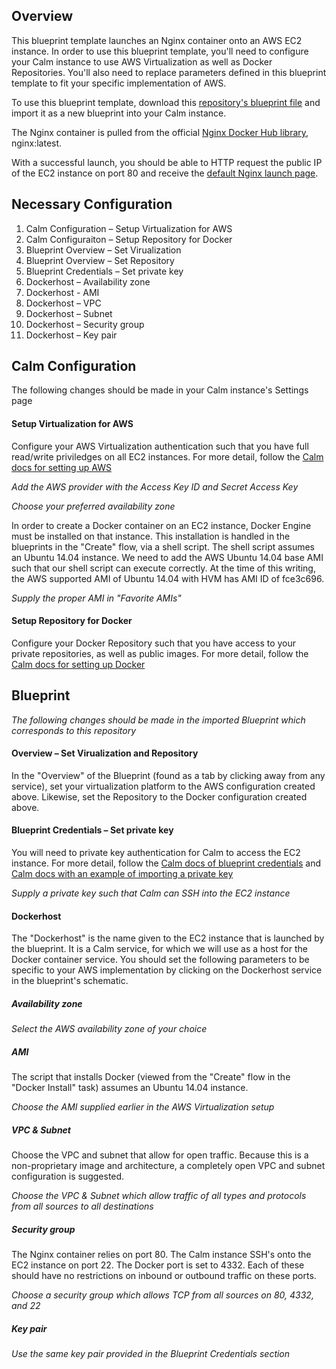 ## Overview

This blueprint template launches an Nginx container onto an AWS EC2 instance. In order to use this blueprint template, you'll need to configure your Calm instance to use AWS Virtualization as well as Docker Repositories. You'll also need to replace parameters defined in this blueprint template to fit your specific implementation of AWS.

To use this blueprint template, download this [repository's blueprint file](./Nginx-for-Open-Source.blueprint.json) and import it as a new blueprint into your Calm instance.

The Nginx container is pulled from the official [Nginx Docker Hub library](https://hub.docker.com/_/nginx/), nginx:latest.

With a successful launch, you should be able to HTTP request the public IP of the EC2 instance on port 80 and receive the [default Nginx launch page](./default_Nginx_launch_page.png).

## Necessary Configuration

1. Calm Configuration – Setup Virtualization for AWS
2. Calm Configuraiton – Setup Repository for Docker
3. Blueprint Overview – Set Virualization
4. Blueprint Overview – Set Repository
5. Blueprint Credentials – Set private key
6. Dockerhost – Availability zone
7. Dockerhost - AMI
8. Dockerhost – VPC
9. Dockerhost – Subnet
10. Dockerhost – Security group
11. Dockerhost – Key pair

## Calm Configuration

The following changes should be made in your Calm instance's Settings page

#### Setup Virtualization for AWS

Configure your AWS Virtualization authentication such that you have full read/write priviledges on all EC2 instances. For more detail, follow the [Calm docs for setting up AWS](http://docs.calm.io/using_calm/#configuring-calm-with-amazon-web-services)

*Add the AWS provider with the Access Key ID and Secret Access Key*

*Choose your preferred availability zone*

In order to create a Docker container on an EC2 instance, Docker Engine must be installed on that instance. This installation is handled in the blueprints in the "Create" flow, via a shell script. The shell script assumes an Ubuntu 14.04 instance. We need to add the AWS Ubuntu 14.04 base AMI such that our shell script can execute correctly. At the time of this writing, the AWS supported AMI of Ubuntu 14.04 with HVM has AMI ID of fce3c696.

*Supply the proper AMI in "Favorite AMIs"*

#### Setup Repository for Docker

Configure your Docker Repository such that you have access to your private repositories, as well as public images. For more detail, follow the [Calm docs for setting up Docker](http://docs.calm.io/using_calm/#configuring-calm-with-docker)

## Blueprint

*The following changes should be made in the imported Blueprint which corresponds to this repository*

#### Overview – Set Virualization and Repository

In the "Overview" of the Blueprint (found as a tab by clicking away from any service), set your virtualization platform to the AWS configuration created above. Likewise, set the Repository to the Docker configuration created above.

#### Blueprint Credentials – Set private key

You will need to private key authentication for Calm to access the EC2 instance. For more detail, follow the [Calm docs of blueprint credentials](http://docs.calm.io/using_calm/#credentials) and [Calm docs with an example of importing a private key](http://docs.calm.io/using_calm/#example-blueprint)

*Supply a private key such that Calm can SSH into the EC2 instance*

#### Dockerhost

The "Dockerhost" is the name given to the EC2 instance that is launched by the blueprint. It is a Calm service, for which we will use as a host for the Docker container service. You should set the following parameters to be specific to your AWS implementation by clicking on the Dockerhost service in the blueprint's schematic.

##### Availability zone

*Select the AWS availability zone of your choice*

##### AMI

The script that installs Docker (viewed from the "Create" flow in the "Docker Install" task) assumes an Ubuntu 14.04 instance. 

*Choose the AMI supplied earlier in the AWS Virtualization setup*

##### VPC & Subnet

Choose the VPC and subnet that allow for open traffic. Because this is a non-proprietary image and architecture, a completely open VPC and subnet configuration is suggested.

*Choose the VPC & Subnet which allow traffic of all types and protocols	from all sources to all destinations*

##### Security group

The Nginx container relies on port 80. The Calm instance SSH's onto the EC2 instance on port 22. The Docker port is set to 4332. Each of these should have no restrictions on inbound or outbound traffic on these ports.

*Choose a security group which allows TCP from all sources on 80, 4332, and 22*

##### Key pair

*Use the same key pair provided in the Blueprint Credentials section*